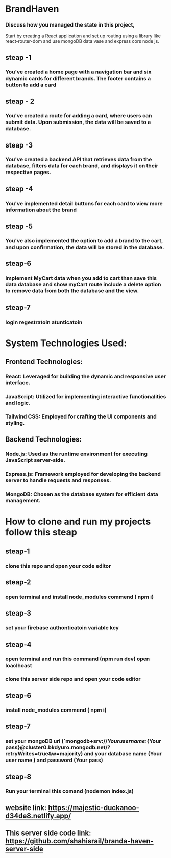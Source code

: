 # BrandHaven

### Discuss how you managed the state in this  project,

Start by creating a React application and set up routing using a library like
react-router-dom and use mongoDB data vase and express cors node js.

## steap -1

### You've created a home page with a navigation bar and six dynamic cards for different brands. The footer contains a button to add a card

## steap - 2

### You've created a route for adding a card, where users can submit data. Upon submission, the data will be saved to a database.

## steap -3

### You've created a backend API that retrieves data from the database, filters data for each brand, and displays it on their respective pages.

## steap -4

### You've implemented detail buttons for each card to view more information about the brand

## steap -5

### You've also implemented the option to add a brand to the cart, and upon confirmation, the data will be stored in the database. 

## steap-6

### Implement MyCart data when you add to cart than save this data database and show myCart route  include a delete option to remove data from both the database and the view.

## steap-7 
### login regestratoin atunticatoin

# System Technologies Used:
## Frontend Technologies:
### React: Leveraged for building the dynamic and responsive user interface.
### JavaScript: Utilized for implementing interactive functionalities and logic.
### Tailwind CSS: Employed for crafting the UI components and styling.

## Backend Technologies:
###  Node.js: Used as the runtime environment for executing JavaScript server-side.
### Express.js: Framework employed for developing the backend server to handle requests and responses.
### MongoDB: Chosen as the database system for efficient data management.

# How to clone and run my projects follow this steap 
## steap-1
### clone this repo and open your code editor 
## steap-2
### open terminal and install node_modules commend  ( npm i)
## steap-3 
### set your firebase authonticatoin variable key 
## steap-4 
### open terminal and run this command (npm run dev) open loaclhoast
### clone this server side repo and open your code editor 
## steap-6
### install node_modules commend  ( npm i)
## steap-7
### set your mongoDB uri (`mongodb+srv://${Your user name}:${Your pass}@cluster0.bkdyuro.mongodb.net/?retryWrites=true&w=majority) and your database name (Your user name ) and password  (Your pass)
## steap-8
### Run your terminal this comand (nodemon index.js)


## website link: https://majestic-duckanoo-d34de8.netlify.app/
## This server side code link: https://github.com/shahisrail/branda-haven-server-side

